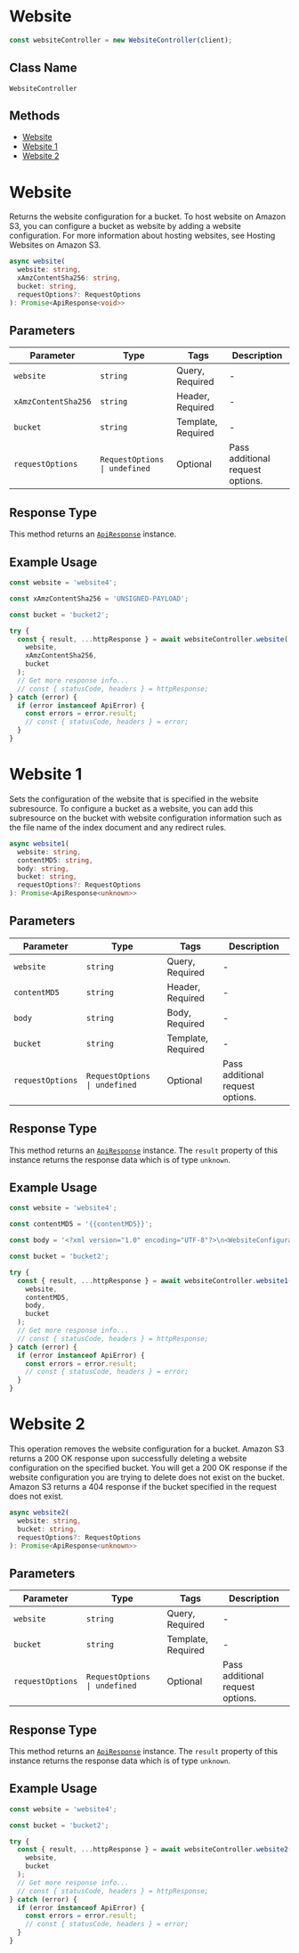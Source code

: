 # Website

```ts
const websiteController = new WebsiteController(client);
```

## Class Name

`WebsiteController`

## Methods

* [Website](../../doc/controllers/website.md#website)
* [Website 1](../../doc/controllers/website.md#website-1)
* [Website 2](../../doc/controllers/website.md#website-2)


# Website

Returns the website configuration for a bucket. To host website on Amazon S3, you can configure a bucket as website by adding a website configuration. For more information about hosting websites, see Hosting Websites on Amazon S3.

```ts
async website(
  website: string,
  xAmzContentSha256: string,
  bucket: string,
  requestOptions?: RequestOptions
): Promise<ApiResponse<void>>
```

## Parameters

| Parameter | Type | Tags | Description |
|  --- | --- | --- | --- |
| `website` | `string` | Query, Required | - |
| `xAmzContentSha256` | `string` | Header, Required | - |
| `bucket` | `string` | Template, Required | - |
| `requestOptions` | `RequestOptions \| undefined` | Optional | Pass additional request options. |

## Response Type

This method returns an [`ApiResponse`](../../doc/api-response.md) instance.

## Example Usage

```ts
const website = 'website4';

const xAmzContentSha256 = 'UNSIGNED-PAYLOAD';

const bucket = 'bucket2';

try {
  const { result, ...httpResponse } = await websiteController.website(
    website,
    xAmzContentSha256,
    bucket
  );
  // Get more response info...
  // const { statusCode, headers } = httpResponse;
} catch (error) {
  if (error instanceof ApiError) {
    const errors = error.result;
    // const { statusCode, headers } = error;
  }
}
```


# Website 1

Sets the configuration of the website that is specified in the website subresource. To configure a bucket as a website, you can add this subresource on the bucket with website configuration information such as the file name of the index document and any redirect rules.

```ts
async website1(
  website: string,
  contentMD5: string,
  body: string,
  bucket: string,
  requestOptions?: RequestOptions
): Promise<ApiResponse<unknown>>
```

## Parameters

| Parameter | Type | Tags | Description |
|  --- | --- | --- | --- |
| `website` | `string` | Query, Required | - |
| `contentMD5` | `string` | Header, Required | - |
| `body` | `string` | Body, Required | - |
| `bucket` | `string` | Template, Required | - |
| `requestOptions` | `RequestOptions \| undefined` | Optional | Pass additional request options. |

## Response Type

This method returns an [`ApiResponse`](../../doc/api-response.md) instance. The `result` property of this instance returns the response data which is of type `unknown`.

## Example Usage

```ts
const website = 'website4';

const contentMD5 = '{{contentMD5}}';

const body = '<?xml version="1.0" encoding="UTF-8"?>\n<WebsiteConfiguration xmlns="http://s3.amazonaws.com/doc/2006-03-01/">\n    <IndexDocument>\n        <Suffix>index.html</Suffix>\n    </IndexDocument>\n    <ErrorDocument>\n        <Key>error.html</Key>\n    </ErrorDocument>\n</WebsiteConfiguration>';

const bucket = 'bucket2';

try {
  const { result, ...httpResponse } = await websiteController.website1(
    website,
    contentMD5,
    body,
    bucket
  );
  // Get more response info...
  // const { statusCode, headers } = httpResponse;
} catch (error) {
  if (error instanceof ApiError) {
    const errors = error.result;
    // const { statusCode, headers } = error;
  }
}
```


# Website 2

This operation removes the website configuration for a bucket. Amazon S3 returns a 200 OK response upon successfully deleting a website configuration on the specified bucket. You will get a 200 OK response if the website configuration you are trying to delete does not exist on the bucket. Amazon S3 returns a 404 response if the bucket specified in the request does not exist.

```ts
async website2(
  website: string,
  bucket: string,
  requestOptions?: RequestOptions
): Promise<ApiResponse<unknown>>
```

## Parameters

| Parameter | Type | Tags | Description |
|  --- | --- | --- | --- |
| `website` | `string` | Query, Required | - |
| `bucket` | `string` | Template, Required | - |
| `requestOptions` | `RequestOptions \| undefined` | Optional | Pass additional request options. |

## Response Type

This method returns an [`ApiResponse`](../../doc/api-response.md) instance. The `result` property of this instance returns the response data which is of type `unknown`.

## Example Usage

```ts
const website = 'website4';

const bucket = 'bucket2';

try {
  const { result, ...httpResponse } = await websiteController.website2(
    website,
    bucket
  );
  // Get more response info...
  // const { statusCode, headers } = httpResponse;
} catch (error) {
  if (error instanceof ApiError) {
    const errors = error.result;
    // const { statusCode, headers } = error;
  }
}
```

